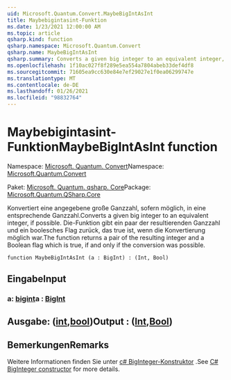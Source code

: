 ```yaml
---
uid: Microsoft.Quantum.Convert.MaybeBigIntAsInt
title: Maybebigintasint-Funktion
ms.date: 1/23/2021 12:00:00 AM
ms.topic: article
qsharp.kind: function
qsharp.namespace: Microsoft.Quantum.Convert
qsharp.name: MaybeBigIntAsInt
qsharp.summary: Converts a given big integer to an equivalent integer, if possible. The function returns a pair of the resulting integer and a Boolean flag which is true, if and only if the conversion was possible.
ms.openlocfilehash: 1f10ac027f8f289e5ea554a7804abeb33def4df8
ms.sourcegitcommit: 71605ea9cc630e84e7ef29027e1f0ea06299747e
ms.translationtype: MT
ms.contentlocale: de-DE
ms.lasthandoff: 01/26/2021
ms.locfileid: "98832764"
---
```

# <a name="maybebigintasint-function"></a><span data-ttu-id="4ac88-102">Maybebigintasint-Funktion</span><span class="sxs-lookup"><span data-stu-id="4ac88-102">MaybeBigIntAsInt function</span></span>

<span data-ttu-id="4ac88-103">Namespace: [Microsoft. Quantum. Convert](xref:Microsoft.Quantum.Convert)</span><span class="sxs-lookup"><span data-stu-id="4ac88-103">Namespace: [Microsoft.Quantum.Convert](xref:Microsoft.Quantum.Convert)</span></span>

<span data-ttu-id="4ac88-104">Paket: [Microsoft. Quantum. qsharp. Core](https://nuget.org/packages/Microsoft.Quantum.QSharp.Core)</span><span class="sxs-lookup"><span data-stu-id="4ac88-104">Package: [Microsoft.Quantum.QSharp.Core](https://nuget.org/packages/Microsoft.Quantum.QSharp.Core)</span></span>


<span data-ttu-id="4ac88-105">Konvertiert eine angegebene große Ganzzahl, sofern möglich, in eine entsprechende Ganzzahl.</span><span class="sxs-lookup"><span data-stu-id="4ac88-105">Converts a given big integer to an equivalent integer, if possible.</span></span>
<span data-ttu-id="4ac88-106">Die-Funktion gibt ein paar der resultierenden Ganzzahl und ein boolesches Flag zurück, das true ist, wenn die Konvertierung möglich war.</span><span class="sxs-lookup"><span data-stu-id="4ac88-106">The function returns a pair of the resulting integer and a Boolean flag which is true, if and only if the conversion was possible.</span></span>

```qsharp
function MaybeBigIntAsInt (a : BigInt) : (Int, Bool)
```


## <a name="input"></a><span data-ttu-id="4ac88-107">Eingabe</span><span class="sxs-lookup"><span data-stu-id="4ac88-107">Input</span></span>

### <a name="a--bigint"></a><span data-ttu-id="4ac88-108">a: [bigint](xref:microsoft.quantum.lang-ref.bigint)</span><span class="sxs-lookup"><span data-stu-id="4ac88-108">a : [BigInt](xref:microsoft.quantum.lang-ref.bigint)</span></span>





## <a name="output--intbool"></a><span data-ttu-id="4ac88-109">Ausgabe: ([int](xref:microsoft.quantum.lang-ref.int),[bool](xref:microsoft.quantum.lang-ref.bool))</span><span class="sxs-lookup"><span data-stu-id="4ac88-109">Output : ([Int](xref:microsoft.quantum.lang-ref.int),[Bool](xref:microsoft.quantum.lang-ref.bool))</span></span>



## <a name="remarks"></a><span data-ttu-id="4ac88-110">Bemerkungen</span><span class="sxs-lookup"><span data-stu-id="4ac88-110">Remarks</span></span>

<span data-ttu-id="4ac88-111">Weitere Informationen finden Sie unter [c# BigInteger-Konstruktor](https://docs.microsoft.com/dotnet/api/system.numerics.biginteger.-ctor?view=netframework-4.7.2#System_Numerics_BigInteger__ctor_System_Int64_) .</span><span class="sxs-lookup"><span data-stu-id="4ac88-111">See [C# BigInteger constructor](https://docs.microsoft.com/dotnet/api/system.numerics.biginteger.-ctor?view=netframework-4.7.2#System_Numerics_BigInteger__ctor_System_Int64_) for more details.</span></span>
